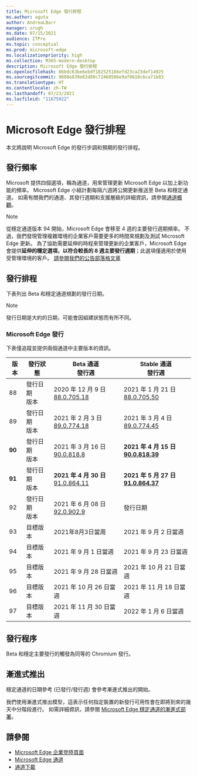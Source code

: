 ```yaml
---
title: Microsoft Edge 發行排程
ms.author: aguta
author: AndreaLBarr
manager: srugh
ms.date: 07/15/2021
audience: ITPro
ms.topic: conceptual
ms.prod: microsoft-edge
ms.localizationpriority: high
ms.collection: M365-modern-desktop
description: Microsoft Edge 發行排程
ms.openlocfilehash: 86bdc63be6ebdf182525186efd23ca23def14925
ms.sourcegitcommit: 9088e839e82d80c72460586e9af0610c6ca71b83
ms.translationtype: HT
ms.contentlocale: zh-TW
ms.lasthandoff: 07/23/2021
ms.locfileid: "11675922"
---
```

# <a name="microsoft-edge-release-schedule"></a>Microsoft Edge 發行排程

本文將說明 Microsoft Edge 的發行步調和預期的發行排程。

## <a name="release-cadence"></a>發行頻率

Microsoft 提供四個選項，稱為通道，用來管理更新 Microsoft Edge 以加上新功能的頻率。 Microsoft Edge 小組計劃每隔六週將公開更新推送至 Beta 和穩定通道。 如需有關我們的通道、其發行週期和支援層級的詳細資訊，請參閱[通道概觀](./microsoft-edge-channels.md#channel-overview)。

> [!NOTE]
> 從穩定通道版本 94 開始，Microsoft Edge 會移至 4 週的主要發行週期頻率。 不過，我們發現管理複雜環境的企業客戶需要更多的時間來規劃及測試 Microsoft Edge 更新。 為了協助需要延伸的時程來管理更新的企業客戶，Microsoft Edge 會提供**延伸的穩定選項，以符合較長的 8 週主要發行週期**；此選項僅適用於使用受管理環境的客戶。 [請參閱我們的公告部落格文章](https://blogs.windows.com/msedgedev/2021/07/15/opt-in-extended-stable-release-cycle/)

## <a name="release-schedule"></a>發行排程

下表列出 Beta 和穩定通道規劃的發行日期。

> [!NOTE]
> 發行日期是大約的日期，可能會因組建狀態而有所不同。

### <a name="microsoft-edge-releases"></a>Microsoft Edge 發行

下表僅追蹤並提供兩個通道中主要版本的資訊。

| 版本 | 發行狀態 | Beta 通道<br>發行週 | Stable 通道<br>發行週 |
|---------|-----|------|--------|
| 88 | 發行日期<br>版本 | 2020 年 12 月 9 日<br>[88.0.705.18](/deployedge/microsoft-edge-relnote-archive-beta-channel#version-88070518-december-9) | 2021 年 1 月 21 日<br>[88.0.705.50](/deployedge/microsoft-edge-relnote-archive-stable-channel#version-88070550-january-21)|
| 89 | 發行日期<br>版本 | 2021 年 2 月 3 日<br>[89.0.774.18](/deployedge/microsoft-edge-relnote-beta-channel#version-89077423-february-8) | 2021 年 3 月 4 日<br>[89.0.774.45](/deployedge/microsoft-edge-relnote-stable-channel#version-89077445-march-4) |
| **90** | 發行日期<br>版本 | 2021 年 3 月 16 日<br>[90.0.818.8](/deployedge/microsoft-edge-relnote-beta-channel#version-9008188-march-16) | **2021 年 4 月 15 日**<BR>**[90.0.818.39](/deployedge/microsoft-edge-relnote-stable-channel#version-90081839-april-15)** |
| **91** | 發行日期<br>版本 | **2021 年 4 月 30 日**<br>[91.0.864.11](/deployedge/microsoft-edge-relnote-beta-channel#version-91086411-april-30) | **2021 年 5 月 27 日**<BR>**[91.0.864.37](/deployedge/microsoft-edge-relnote-stable-channel#version-91086437-may-27)** |
| 92 | 發行日期<br>版本 | 2021 年 6 月 08 日<br>[92.0.902.9](/deployedge/microsoft-edge-relnote-beta-channel#version-9209029-june-08) | 發行日期 |
| 93 | 目標版本 | 2021年8月3日當周 | 2021 年 9 月 2 日當週 |
| 94 | 目標版本 | 2021 年 9 月 1 日當週 | 2021 年 9 月 23 日當週 |
| 95 | 目標版本 | 2021 年 9 月 28 日當週 | 2021 年 10 月 21 日當週 |
| 96 | 目標版本 | 2021 年 10 月 26 日當週 | 2021 年 11 月 18 日當週 |
| 97 | 目標版本 | 2021 年 11 月 30 日當週 | 2022 年 1 月 6 日當週 |

## <a name="release-process"></a>發行程序

Beta 和穩定主要發行的觸發為同等的 Chromium 發行。

## <a name="progressive-rollouts"></a>漸進式推出

穩定通道的日期參考 (已發行/發行週) 會參考漸進式推出的開始。

我們使用漸進式推出模型，這表示任何指定裝置的新發行可用性會在即將到來的幾天中分階段進行。 如需詳細資訊，請參閱 [Microsoft Edge 穩定通道的漸進式部署](/deployedge/microsoft-edge-update-progressive-rollout)。

## <a name="see-also"></a>請參閱

- [Microsoft Edge 企業登陸頁面](https://aka.ms/EdgeEnterprise)
- [Microsoft Edge 通道](/deployedge/microsoft-edge-channels)
- [通道下載](https://www.microsoft.com/edge/business/download)
